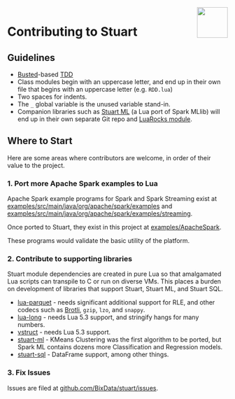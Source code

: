 <img align="right" src="stuart.png" width="70">

# Contributing to Stuart

## Guidelines

* [Busted](https://olivinelabs.com/busted/)-based [TDD](https://en.wikipedia.org/wiki/Test-driven_development)
* Class modules begin with an uppercase letter, and end up in their own file that begins with an uppercase letter (e.g. `RDD.lua`)
* Two spaces for indents.
* The `_` global variable is the unused variable stand-in.
* Companion libraries such as [Stuart ML](https://github.com/BixData/stuart-ml) (a Lua port of Spark MLlib) will end up in their own separate Git repo and [LuaRocks module](http://luarocks.org/modules/drauschenbach/stuart-ml).

## Where to Start

Here are some areas where contributors are welcome, in order of their value to the project.

### 1. Port more Apache Spark examples to Lua

Apache Spark example programs for Spark and Spark Streaming exist at [examples/src/main/java/org/apache/spark/examples](https://github.com/apache/spark/tree/v2.2.0/examples/src/main/java/org/apache/spark/examples) and [examples/src/main/java/org/apache/spark/examples/streaming](https://github.com/apache/spark/tree/v2.2.0/examples/src/main/java/org/apache/spark/examples/streaming).

Once ported to Stuart, they exist in this project at [examples/ApacheSpark](https://github.com/BixData/stuart/tree/master/examples/ApacheSpark).

These programs would validate the basic utility of the platform.

### 2. Contribute to supporting libraries

Stuart module dependencies are created in pure Lua so that amalgamated Lua scripts can transpile to C or run on diverse VMs. This places a burden on development of libraries that support Stuart, Stuart ML, and Stuart SQL.

* [lua-parquet](https://github.com/BixData/lua-parquet) - needs significant additional support for RLE, and other codecs such as [Brotli](https://github.com/BixData/lua-brotli), `gzip`, `lzo`, and `snappy`.
* [lua-long](https://github.com/BixData/lua-long) - needs Lua 5.3 support, and stringify hangs for many numbers.
* [vstruct](https://luarocks.org/modules/deepakjois/vstruct) - needs Lua 5.3 support.
* [stuart-ml](https://github.com/BixData/stuart-ml) - KMeans Clustering was the first algorithm to be ported, but Spark ML contains dozens more Classification and Regression models.
* [stuart-sql](https://github.com/BixData/stuart-sql) - DataFrame support, among other things.

### 3. Fix Issues

Issues are filed at [github.com/BixData/stuart/issues](https://github.com/BixData/stuart/issues).
